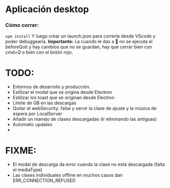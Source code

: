 # Aplicación desktop

### Cómo correr:

`npm install`
Y luego crear un launch.json para correrla desde VScode y poder debuggearla. **Importante:** La cuando le das a 🔄 no se ejecuta el beforeQuit y hay cambios que no se guardan, hay que cerrar bien con _cmd+Q_ o bien con el botón rojo.

# TODO:

- Entornos de desarrollo y producción.
- Estilizar el modal que se origina desde Electron
- Estilizar los toast que se originan desde Electron
- Límite de GB en las descargas
- Quitar el webSecurity: false y servir la clase de ajuste y la música de espera por LocalServer
- Añadir un manejo de clases descargadas (ir eliminando las antiguas)
- Automatic updates
-

# FIXME:

- El modal de descarga da error cuando la clase no está descargada (falta el mediaType)
- Las clases individuales offline en muchos casos dan ERR_CONNECTION_REFUSED
